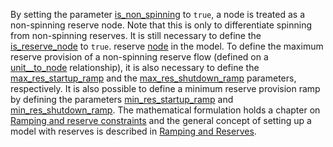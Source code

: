 By setting the parameter [is\_non\_spinning](@ref) to `true`, a node is treated as a non-spinning reserve node. Note that this is only to differentiate spinning from non-spinning reserves.
It is still necessary to define the [is\_reserve\_node](@ref) to `true`.
reserve [node](@ref) in the model. To define the maximum reserve provision of a non-spinning reserve flow (defined on a [unit\_\_to\_node](@ref) relationship), it is also necessary to define the [max\_res\_startup\_ramp](@ref) and the [max\_res\_shutdown\_ramp](@ref) parameters, respectively. It is also possible to define a minimum reserve provision ramp by defining the parameters [min\_res\_startup\_ramp](@ref) and [min\_res\_shutdown\_ramp](@ref). The mathematical formulation holds a chapter on [Ramping and reserve constraints](@ref)
and the general concept of setting up a model with reserves is described in [Ramping and Reserves](@ref).
